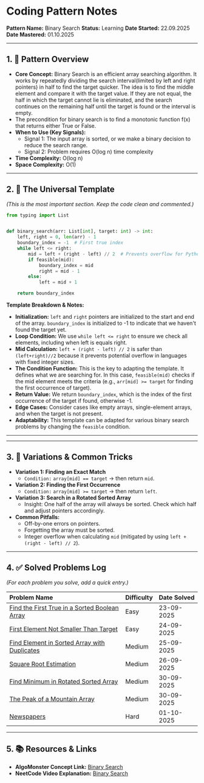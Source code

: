 # **Coding Pattern Notes**

**Pattern Name:** Binary Search
**Status:** Learning
**Date Started:** 22.09.2025
**Date Mastered:** 01.10.2025

---

## **1. 🧠 Pattern Overview**

* **Core Concept:** Binary Search is an efficient array searching algorithm.
  It works by repeatedly dividing the search interval(limited by left and right pointers) in half to find the target
  quicker.
  The idea is to find the middle element and compare it with the target value.
  If they are not equal, the half in which the target cannot lie is eliminated,
  and the search continues on the remaining half until the target is found or the interval is empty.
* The precondition for binary search is to find a monotonic function f(x) that returns either True or False.
* **When to Use (Key Signals):**
    * Signal 1: The input array is sorted, or we make a binary decision to reduce the search range.
    * Signal 2: Problem requires O(log n) time complexity
* **Time Complexity:** O(log n)
* **Space Complexity:** O(1)

---

## **2. 📝 The Universal Template**

*(This is the most important section. Keep the code clean and commented.)*

```python
from typing import List


def binary_search(arr: List[int], target: int) -> int:
    left, right = 0, len(arr) - 1
    boundary_index = -1  # First true index
    while left <= right:
        mid = left + (right - left) // 2  # Prevents overflow for Python mid = (left + right) // 2 is okay
        if feasible(mid):
            boundary_index = mid
            right = mid - 1
        else:
            left = mid + 1

    return boundary_index
```

**Template Breakdown & Notes:**

* **Initialization:** `left` and `right` pointers are initialized to the start and end of the array. `boundary_index` is
  initialized to -1 to indicate that we haven't found the target yet.
* **Loop Condition:** We use `while left <= right` to ensure we check all elements, including when left is equals right.
* **Mid Calculation:** `left + (right - left) // 2` is safer than `(left+right)//2` because it prevents potential
  overflow in languages with fixed integer sizes.
* **The Condition Function:** This is the key to adapting the template. It defines what we are searching for. In this
  case, `feasible(mid)` checks if the mid element meets the criteria (e.g., `arr[mid] >= target` for finding the first
  occurrence of target).
* **Return Value:** We return `boundary_index`, which is the index of the first occurrence of the target if found,
  otherwise -1.
* **Edge Cases:** Consider cases like empty arrays, single-element arrays, and when the target is not present.
* **Adaptability:** This template can be adapted for various binary search problems by changing the `feasible`
  condition.

*  **

---

## **3. 🔄 Variations & Common Tricks**

* **Variation 1: Finding an Exact Match**
    * `Condition:` `array[mid] == target` -> then return `mid`.
* **Variation 2: Finding the First Occurrence**
    * `Condition:` `array[mid] >= target` -> then return `left`.
* **Variation 3: Search in a Rotated Sorted Array**
    * Insight: One half of the array will always be sorted. Check which half and adjust pointers accordingly.
* **Common Pitfalls:**
    * Off-by-one errors on pointers.
    * Forgetting the array must be sorted.
    * Integer overflow when calculating `mid` (mitigated by using `left + (right - left) // 2`).

---

## **4. ✅ Solved Problems Log**

*(For each problem you solve, add a quick entry.)*

| Problem Name                                                                                            | Difficulty | Date Solved |
|:--------------------------------------------------------------------------------------------------------|:-----------|:------------|
| [Find the First True in a Sorted Boolean Array](/problems/binary_search/find_boundary/README.md)        | Easy       | 23-09-2025  |
| [First Element Not Smaller Than Target](/problems/binary_search/first_not_smaller/README.md)            | Easy       | 24-09-2025  |
| [Find Element in Sorted Array with Duplicates](/problems/binary_search/find_first_occurrence/README.md) | Medium     | 25-09-2025  |
| [Square Root Estimation](/problems/binary_search/square_root/README.md)                                 | Medium     | 26-09-2025  |
| [Find Minimum in Rotated Sorted Array](/problems/binary_search/find_min_rotated/README.md)              | Medium     | 30-09-2025  |
| [The Peak of a Mountain Array](/problems/binary_search/peak_of_mountain_array/README.md)                | Medium     | 30-09-2025  |
| [Newspapers](/problems/binary_search/newspapers_split/README.md)                                        | Hard       | 01-10-2025  |

---

## **5. 📚 Resources & Links**

* **AlgoMonster Concept Link:** [Binary Search](https://algo.monster/problems/binary_search_intro)
* **NeetCode Video Explanation:** [Binary Search](https://www.youtube.com/watch?v=s4DPM8ct1pI)
